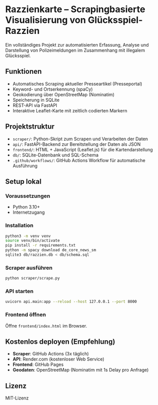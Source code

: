 # Razzienkarte – Scrapingbasierte Visualisierung von Glücksspiel-Razzien

Ein vollständiges Projekt zur automatisierten Erfassung, Analyse und Darstellung von Polizeimeldungen im Zusammenhang mit illegalem Glücksspiel.

## Funktionen
- Automatisches Scraping aktueller Presseartikel (Presseportal)
- Keyword- und Ortserkennung (spaCy)
- Geokodierung über OpenStreetMap (Nominatim)
- Speicherung in SQLite
- REST-API via FastAPI
- Interaktive Leaflet-Karte mit zeitlich codierten Markern

## Projektstruktur

- `scraper/`: Python-Skript zum Scrapen und Verarbeiten der Daten
- `api/`: FastAPI-Backend zur Bereitstellung der Daten als JSON
- `frontend/`: HTML + JavaScript (Leaflet.js) für die Kartendarstellung
- `db/`: SQLite-Datenbank und SQL-Schema
- `.github/workflows/`: GitHub Actions Workflow für automatische Ausführung

## Setup lokal

### Voraussetzungen
- Python 3.10+
- Internetzugang

### Installation
```bash
python3 -m venv venv
source venv/bin/activate
pip install -r requirements.txt
python -m spacy download de_core_news_sm
sqlite3 db/razzien.db < db/schema.sql
```

### Scraper ausführen
```bash
python scraper/scrape.py
```

### API starten
```bash
uvicorn api.main:app --reload --host 127.0.0.1 --port 8000
```

### Frontend öffnen
Öffne `frontend/index.html` im Browser.

## Kostenlos deployen (Empfehlung)

- **Scraper**: GitHub Actions (3x täglich)
- **API**: Render.com (kostenloser Web Service)
- **Frontend**: GitHub Pages
- **Geodaten**: OpenStreetMap (Nominatim mit 1s Delay pro Anfrage)

## Lizenz
MIT-Lizenz